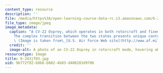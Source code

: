 ```yaml
---
content_type: resource
description: ''
file: /media/https%3A/open-learning-course-data-rc.s3.amazonaws.com/6-243j-dynamics-of-nonlinear-systems-fall-2003/9b772f92b8b6b6024b83d408283d9706_6-243jf03.jpg
file_type: image/jpeg
image_metadata:
  caption: "A CV-22 Osprey, which operates in both rotorcraft and fixed-wing configurations.\_\
    The complex transition between the two states presents unique control challenges.\
    \ (Image is taken from\_[U.S. Air Force Web site](http://www.af.mil).)"
  credit: ''
  image-alt: A photo of an CV-22 Osprey in rotorcraft mode, hovering above the ground.
resourcetype: Image
title: 6-243jf03.jpg
uid: 9b772f92-b8b6-b602-4b83-d408283d9706
---
```

